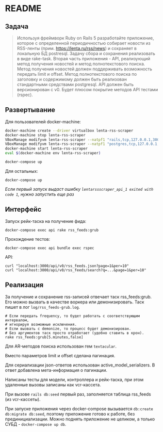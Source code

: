 # README

## Задача

> Используя фреймворк Ruby on Rails 5 разработайте приложение, которое с определенной периодичностью собирает новости из RSS-ленты (прим. https://lenta.ru/rss/news) и сохраняет в локальную БД postresql. Задачу сбора и сохранения реализовать в виде rake-task. Вторая часть приложения - API, реализующий метод получения новостей и метод полнотекстового поиска. Метод получения новостей должен поддерживать возможность передать limit и offset. Метод полнотекстового поиска по заголовку и содержимому должен быть реализован стандартными средствами postgresql. API должен быть версионирован с v0.
> Будет плюсом покрытие методов API тестами (rspec).

## Развертывание

Для пользователей docker-machine:

```bash
docker-machine create --driver virtualbox lenta-rss-scraper
docker-machine stop lenta-rss-scraper
VBoxManage modifyvm lenta-rss-scraper --natpf1 "rails,tcp,127.0.0.1,3000,,3000"
VBoxManage modifyvm lenta-rss-scraper --natpf1 "postgres,tcp,127.0.0.1,5434,,5434"
docker-machine start lenta-rss-scraper
eval $(docker-machine env lenta-rss-scraper)

docker-compose up
```

Для остальных:

```
docker-compose up
```

*Если первый запуск выдаст ошибку `lentarssscraper_api_1 exited with code 1`, нужно запустить еще раз*

## Интерфейс

Запуск рейк-таска на получение фида: 

```
docker-compose exec api rake rss_feeds:grub
```

Прохождение тестов:

```
docker-compose exec api bundle exec rspec
```

API:

```
curl "localhost:3000/api/v0/rss_feeds.json?page=1&per=10"
curl "localhost:3000/api/v0/rss_feeds/search?q=...&page=1&per=10"
```

## Реализация

За получение и сохранение rss-записей отвечает таск rss_feeds:grub. Его можно вызвать в качестве воркера или демонизировать. Таск пишет в лог `log/rss_feeds-grub.log`.

```
# Если передать frequency, то будет работать с соответствующим интервалом, 
# игнорируя возможные исключения.
# Если вызвать с demonize, то процесс будет демонизирован.
# Без аргументов таск просто отработает (удобно ставить в крон).
rake rss_feeds:grub[5.minutes,false]
```

Для AR-методов поиска использован гем `textacular`.

Вместо параметров limit и offset сделана пагинация.

Для сериализации json-ответов использован active_model_serializers. В ответ добавлена мета-информация о пагинации.

Написаны тесты для модели, контроллера и рейк-таска, при этом удаленные вызовы записаны как vcr-кассета.

При вызове `rails db:seed` первый раз, заполняется таблица rss_feeds (из vcr-кассеты).

При запуске приложения через docker-compose вызывается `db:create db:migrate db:seed`, поэтому приложение готово к работе, без прединициализации. Можно поднять приложение не целиком, а только СУБД - `docker-compose up db`.
